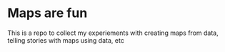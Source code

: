 # Maps are fun

This is a repo to collect my experiements with creating maps from data, telling stories with maps using data, etc
